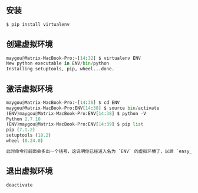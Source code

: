 
## 安装

```python
$ pip install virtualenv
```

## 创建虚拟环境

```python
maygou@Matrix-MacBook-Pro:~[14:32] $ virtualenv ENV
New python executable in ENV/bin/python
Installing setuptools, pip, wheel...done.
```

## 激活虚拟环境

```python
maygou@Matrix-MacBook-Pro:~[14:38] $ cd ENV
maygou@Matrix-MacBook-Pro:ENV[14:38] $ source bin/activate
(ENV)maygou@Matrix-MacBook-Pro:ENV[14:38] $ python -V
Python 2.7.10
(ENV)maygou@Matrix-MacBook-Pro:ENV[14:39] $ pip list
pip (7.1.2)
setuptools (18.2)
wheel (0.24.0)

此时命令行前面会多出一个括号，这说明你已经进入名为 `ENV` 的虚拟环境了，以后 `easy_install` 或者 `pip` 安装的所有模块都会安装到该虚拟环境目录里。
```


## 退出虚拟环境

```
deactivate
```


